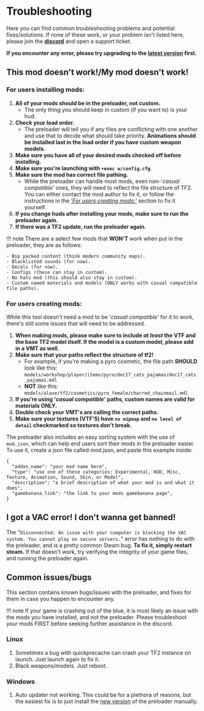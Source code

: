 # Troubleshooting
Here you can find common troubleshooting problems and potential fixes/solutions. If none of these work, or your problem isn't listed here, please join the **[discord](https://discord.gg/64sNFhqUaB)** and open a support ticket.

**If you encounter any error, please try upgrading to the [latest version](https://github.com/cueki/casual-pre-loader/releases) first.**

## This mod doesn't work!/My mod doesn't work!

### For users installing mods:
1. **All of your mods should be in the preloader, not custom.**
    - The only thing you should keep in custom (if you want to) is your hud.
2. **Check your load order.**
    - The preloader will tell you if any files are conflicting with one another and use that to decide what should take priority. **Animations should be installed last in the load order if you have custom weapon models.**
3. **Make sure you have all of your desired mods checked off before installing.**
4. **Make sure you're launching with `+exec w/config.cfg`**.
5. **Make sure the mod has correct file pathing.**
    - While the preloader can handle most mods, even non-'*casual compatible*' ones, they will need to reflect the file structure of TF2. You can either contact the mod author to fix it, or follow the instructions in the [*'For users creating mods:'*](#for-users-creating-mods) section to fix it yourself.
6. **If you change huds after installing your mods, make sure to run the preloader again.**
7. **If there was a TF2 update, run the preloader again.**

!!! note
    There are a select few mods that **WON'T** work when put in the preloader, they are as follows:

    - Bsp packed content (think modern community maps).
    - Blacklisted sounds (for now).
    - Decals (for now).
    - Configs (these can stay in custom).
    - No hats mod (this should also stay in custom).
    - Custom named materials and models (ONLY works with casual compatible file paths).

### For users creating mods:
While this tool doesn't need a mod to be '*casual compatible*' for it to work, there's still some issues that will need to be addressed. <br>

1. **When making mods, please make sure to include *at least* the VTF and the base TF2 model itself. If the model is a custom model, please add in a VMT as well.**
2. **Make sure that your paths reflect the structure of tf2!**
    - For example, if you're making a pyro cosmetic, the file path **SHOULD** look like this: `models/workshop/player/items/pyro/dec17_cats_pajamas/dec17_cats_pajamas.mdl`
    - **NOT** like this: `models/alaxe/tf2/cosmetics/pyro_female/charred_chainmail.mdl`
3. **If you're using '*casual compatible*' paths, custom names are valid for materials ONLY.**
4. **Double check your VMT's are calling the correct paths.**
5. **Make sure your textures (VTF'S) have `no mipmap` and `no level of detail` checkmarked so textures don't break.**

The preloader also includes an easy sorting system with the use of `mod.json`, which can help end users sort their mods in the preloader easier. To use it, create a json file called mod.json, and paste this example inside: <br>
```
{
  "addon_name": "your mod name here",
  "type": "use one of these categories: Experimental, HUD, Misc, Texture, Animation, Sound, Skin, or Model",
  "description": "a brief description of what your mod is and what it does",
  "gamebanana_link": "the link to your mods gamebanana page",
}
```

## I got a VAC error! I don't wanna get banned!
The "`Disconnected: An issue with your computer is blocking the VAC system. You cannot play on secure servers.`" error has nothing to do with the preloader, and is a pretty common Steam bug. **To fix it, simply restart steam.** If that doesn't work, try verifying the integrity of your game files, and running the preloader again.

## Common issues/bugs
This section contains known bugs/issues with the preloader, and fixes for them in case you happen to encounter any.

!!! note
    If your game is crashing out of the blue, it is most likely an issue with the mods you have installed, and not the preloader. Please troubleshoot your mods FIRST before seeking further assistance in the discord.

### Linux
1. Sometimes a bug with quickprecache can crash your TF2 instance on launch. Just launch again to fix it.
2. Black weapons/models. Just reboot.

### Windows
1. Auto updater not working. This could be for a plethora of reasons, but the easiest fix is to just install the [new version](https://github.com/cueki/casual-pre-loader/releases) of the preloader manually.
